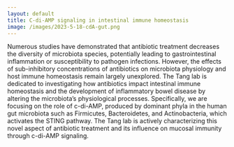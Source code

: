 ```yaml
---
layout: default
title: C-di-AMP signaling in intestinal immune homeostasis
image: /images/2023-5-18-cdA-gut.png
---
```

Numerous studies have demonstrated that antibiotic treatment decreases the diversity of microbiota species, potentially leading to gastrointestinal inflammation or susceptibility to pathogen infections. However, the effects of sub-inhibitory concentrations of antibiotics on microbiota physiology and host immune homeostasis remain largely unexplored. The Tang lab is dedicated to investigating how antibiotics impact intestinal immune homeostasis and the development of inflammatory bowel disease by altering the microbiota’s physiological processes. Specifically, we are focusing on the role of c-di-AMP, produced by dominant phyla in the human gut microbiota such as Firmicutes, Bacteroidetes, and Actinobacteria, which activates the STING pathway. The Tang lab is actively characterizing this novel aspect of antibiotic treatment and its influence on mucosal immunity through c-di-AMP signaling.


